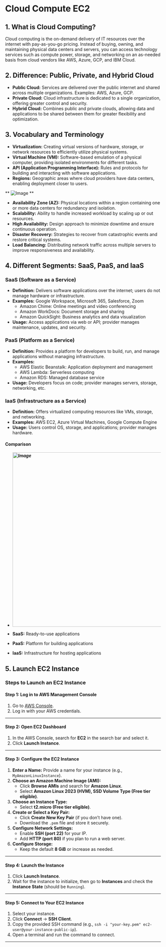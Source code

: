 # Cloud Compute EC2

## 1. What is Cloud Computing?
Cloud computing is the on-demand delivery of IT resources over the internet with pay-as-you-go pricing. Instead of buying, owning, and maintaining physical data centers and servers, you can access technology services such as compute power, storage, and networking on an as-needed basis from cloud vendors like AWS, Azure, GCP, and IBM Cloud.

## 2. Difference: Public, Private, and Hybrid Cloud
- **Public Cloud:** Services are delivered over the public internet and shared across multiple organizations. Examples: AWS, Azure, GCP.
- **Private Cloud:** Cloud infrastructure is dedicated to a single organization, offering greater control and security.
- **Hybrid Cloud:** Combines public and private clouds, allowing data and applications to be shared between them for greater flexibility and optimization.

## 3. Vocabulary and Terminology
- **Virtualization:** Creating virtual versions of hardware, storage, or network resources to efficiently utilize physical systems.
- **Virtual Machine (VM):** Software-based emulation of a physical computer, providing isolated environments for different tasks.
- **API (Application Programming Interface):** Rules and protocols for building and interacting with software applications.
- **Regions:** Geographic areas where cloud providers have data centers, enabling deployment closer to users.

** ![Image](https://github.com/user-attachments/assets/e580b02d-bf89-43b2-ac78-8c224a0be949) **

- **Availability Zone (AZ):** Physical locations within a region containing one or more data centers for redundancy and isolation.
- **Scalability:** Ability to handle increased workload by scaling up or out resources.
- **High Availability:** Design approach to minimize downtime and ensure continuous operation.
- **Disaster Recovery:** Strategies to recover from catastrophic events and restore critical systems.
- **Load Balancing:** Distributing network traffic across multiple servers to improve responsiveness and availability.

## 4. Different Segments: SaaS, PaaS, and IaaS

### SaaS (Software as a Service)
- **Definition:** Delivers software applications over the internet; users do not manage hardware or infrastructure.
- **Examples:** Google Workspace, Microsoft 365, Salesforce, Zoom
    - Amazon Chime: Online meetings and video conferencing
    - Amazon WorkDocs: Document storage and sharing
    - Amazon QuickSight: Business analytics and data visualization
- **Usage:** Access applications via web or API; provider manages maintenance, updates, and security.

### PaaS (Platform as a Service)
- **Definition:** Provides a platform for developers to build, run, and manage applications without managing infrastructure.
- **Examples:**
    - AWS Elastic Beanstalk: Application deployment and management
    - AWS Lambda: Serverless computing
    - Amazon RDS: Managed database service
- **Usage:** Developers focus on code; provider manages servers, storage, networking, etc.

### IaaS (Infrastructure as a Service)
- **Definition:** Offers virtualized computing resources like VMs, storage, and networking.
- **Examples:** AWS EC2, Azure Virtual Machines, Google Compute Engine
- **Usage:** Users control OS, storage, and applications; provider manages hardware.

#### Comparison 
- ***<img width="978" height="563" alt="Image" src="https://github.com/user-attachments/assets/9475b02c-74d9-4681-90f7-215a2da4758e" />***

- **SaaS:** Ready-to-use applications
- **PaaS:** Platform for building applications
- **IaaS:** Infrastructure for hosting applications

## 5. Launch EC2 Instance
### Steps to Launch an EC2 Instance

#### Step 1: Log in to AWS Management Console
1. Go to [AWS Console](https://aws.amazon.com/console/).
2. Log in with your AWS credentials.

---

#### Step 2: Open EC2 Dashboard
1. In the AWS Console, search for **EC2** in the search bar and select it.
2. Click **Launch Instance**.

---

#### Step 3: Configure the EC2 Instance
1. **Enter a Name:** Provide a name for your instance (e.g., `MyAmazonLinuxInstance`).
2. **Choose an Amazon Machine Image (AMI):**
    - Click **Browse AMIs** and search for **Amazon Linux**.
    - Select **Amazon Linux 2023 (HVM), SSD Volume Type (Free tier eligible)**.
3. **Choose an Instance Type:**
    - Select **t2.micro (Free tier eligible)**.
4. **Create or Select a Key Pair:**
    - Click **Create New Key Pair** (if you don’t have one).
    - Download the `.pem` file and store it securely.
5. **Configure Network Settings:**
    - Enable **SSH (port 22)** for your IP.
    - Add **HTTP (port 80)** if you plan to run a web server.
6. **Configure Storage:**
    - Keep the default **8 GiB** or increase as needed.

---

#### Step 4: Launch the Instance
1. Click **Launch Instance**.
2. Wait for the instance to initialize, then go to **Instances** and check the **Instance State** (should be `Running`).

---

#### Step 5: Connect to Your EC2 Instance
1. Select your instance.
2. Click **Connect** → **SSH Client**.
3. Copy the provided SSH command (e.g., `ssh -i "your-key.pem" ec2-user@your-instance-public-ip`).
4. Open a terminal and run the command to connect.

---

